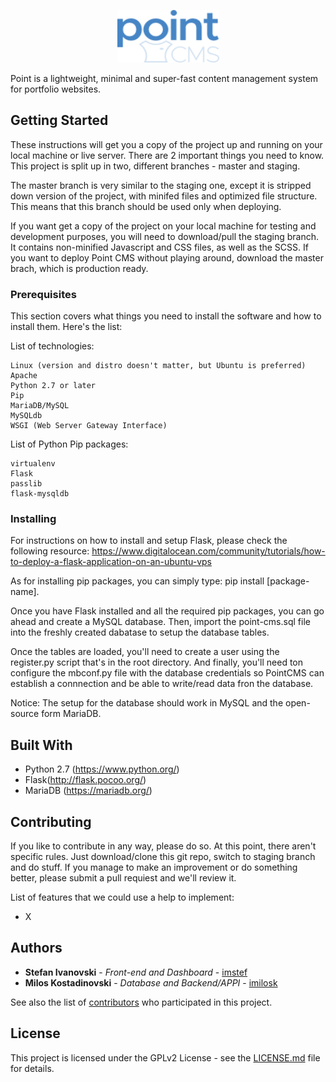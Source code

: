 <p align="center"><img src="static/uploads/logos/point-blue.png" width="163" height="84" alt="Official Point CMS Logo"></p>

Point is a lightweight, minimal and super-fast content management system for portfolio websites.

## Getting Started

These instructions will get you a copy of the project up and running on your local machine or live server. There are 2 important things you need to know. This project is split up in two, different branches - master and staging. 

The master branch is very similar to the staging one, except it is stripped down version of the project, with minifed files and optimized file structure. This means that this branch should be used only when deploying.

If you want get a copy of the project on your local machine for testing and development purposes, you will need to download/pull the staging branch. It contains non-minified Javascript and CSS files, as well as the SCSS. If you want to deploy Point CMS without playing around, download the master brach, which is production ready.

### Prerequisites

This section covers what things you need to install the software and how to install them. Here's the list:

List of technologies:
```
Linux (version and distro doesn't matter, but Ubuntu is preferred)
Apache
Python 2.7 or later
Pip
MariaDB/MySQL
MySQLdb
WSGI (Web Server Gateway Interface)

```
List of Python Pip packages:
```
virtualenv
Flask
passlib
flask-mysqldb
```

### Installing

For instructions on how to install and setup Flask, please check the following resource: https://www.digitalocean.com/community/tutorials/how-to-deploy-a-flask-application-on-an-ubuntu-vps

As for installing pip packages, you can simply type: pip install [package-name].

Once you have Flask installed and all the required pip packages, you can go ahead and create a MySQL database. Then, import the point-cms.sql file into the freshly created dabatase to setup the database tables.

Once the tables are loaded, you'll need to create a user using the register.py script that's in the root directory. And finally, you'll need ton configure the mbconf.py file with the database credentials so PointCMS can establish a connnection and be able to write/read data fron the database.

Notice: The setup for the database should work in MySQL and the open-source form MariaDB.

## Built With

* Python 2.7 (https://www.python.org/)
* Flask(http://flask.pocoo.org/)
* MariaDB (https://mariadb.org/)

## Contributing

If you like to contribute in any way, please do so. At this point, there aren't specific rules. Just download/clone this git repo, switch to staging branch and do stuff. If you manage to make an improvement or do something better, please submit a pull requiest and we'll review it.

List of features that we could use a help to implement:
* X

## Authors

* **Stefan Ivanovski** - *Front-end and Dashboard* - [imstef](https://github.com/imstef)
* **Milos Kostadinovski** - *Database and Backend/APPI* - [imilosk](https://github.com/imilosk)

See also the list of [contributors](https://github.com/your/project/contributors) who participated in this project.

## License

This project is licensed under the GPLv2 License - see the [LICENSE.md](LICENSE.md) file for details.
